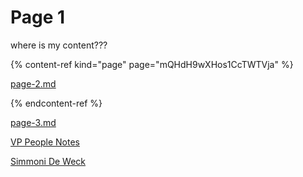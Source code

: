 # Page 1

where is my content???

{% content-ref kind="page" page="mQHdH9wXHos1CcTWTVja" %}

[page-2.md](page-2.md)

{% endcontent-ref %}

[page-3.md](page-3.md "mention")

[VP People Notes](https://app.gitbook-alpha.com/o/d8f63b60-89ae-11e7-8574-5927d48c4877/s/qgTNaeQUlBqJra9KE2VE/ "mention")

[Simmoni De Weck](https://app.gitbook-alpha.com/u/yYgsAaYvI3a8GQAteUdPcAuPUu52 "mention")
